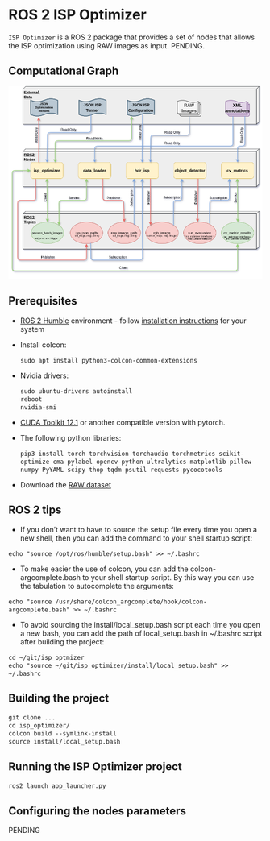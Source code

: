 # ROS 2 ISP Optimizer

`ISP Optimizer` is a ROS 2 package that provides a set of nodes that allows the ISP optimization using RAW images as input.
PENDING.

## Computational Graph

![ComputationalGraph](docs/ComputationalGraph.png)

## Prerequisites

* [ROS 2 Humble](https://docs.ros.org/en/humble/index.html) environment - follow [installation instructions](https://docs.ros.org/en/humble/Installation.html) for your system
* Install colcon:
    ```
    sudo apt install python3-colcon-common-extensions
    ```
* Nvidia drivers:
    ```
    sudo ubuntu-drivers autoinstall
    reboot
    nvidia-smi
    ```
* [CUDA Toolkit 12.1](https://developer.nvidia.com/cuda-12-1-0-download-archive?target_os=Linux&target_arch=x86_64&Distribution=Ubuntu&target_version=22.04&target_type=deb_network) or another compatible version with pytorch.

* The following python libraries:
    ```
    pip3 install torch torchvision torchaudio torchmetrics scikit-optimize cma pylabel opencv-python ultralytics matplotlib pillow numpy PyYAML scipy thop tqdm psutil requests pycocotools
    ```
* Download the [RAW dataset](https://mega.nz/file/3F8w0BhB#p3UPW5nmFNBY66QeFb0ZiPvmOm134VU8tnJiX0ikkzk)

## ROS 2 tips
* If you don’t want to have to source the setup file every time you open a new shell, then you can add the command to your shell startup script:
```
echo "source /opt/ros/humble/setup.bash" >> ~/.bashrc
```
* To make easier the use of colcon, you can add the colcon-argcomplete.bash to your shell startup script. By this way you can use the tabulation to autocomplete the arguments:
```
echo "source /usr/share/colcon_argcomplete/hook/colcon-argcomplete.bash" >> ~/.bashrc
```
* To avoid sourcing the install/local_setup.bash script each time you open a new bash, you can add the path of local_setup.bash in ~/.bashrc script after building the project:
```
cd ~/git/isp_optmizer
echo "source ~/git/isp_optimizer/install/local_setup.bash" >> ~/.bashrc
```

## Building the project

```
git clone ...
cd isp_optimizer/
colcon build --symlink-install
source install/local_setup.bash
```

## Running the ISP Optimizer project

```
ros2 launch app_launcher.py
```

## Configuring the nodes parameters

PENDING